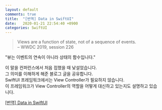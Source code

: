 ```yaml
---
layout: default
comments: true
title:  "[번역] Data in SwiftUI"
date:   2020-01-21 22:54:40 +0900
categories: SwiftUI 
---
```


> Views are a function of state, not of a sequence of events.    
> – WWDC 2019, session 226

"뷰는 이벤트의 연속이 아니라 상태의 함수입니다."

이 말을 컨퍼런스에서 처음 접했을 때 낯설었습니다.     
그 의미를 이해하게 해준 블로그 글을 공유합니다.    
SwiftUI 프레임워크에서는 View Controller가 필요하지 않습니다.    
이 프레임워크가 View Controller의 역할을 어떻게 대신하고 있는지도 설명하고 있습니다.
      
[[번역] Data in SwiftUI](https://www.notion.so/sweetptios/Data-in-SwiftUI-8c59d23d08f947bbbe7a717852c6197b)

